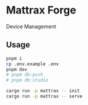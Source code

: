 # Mattrax Forge

Device Management

## Usage

```bash
pnpm i
cp .env.example .env
pnpm dev
# pnpm db:push
# pnpm db:studio

cargo run -p mattrax -- init
cargo run -p mattrax -- serve
```